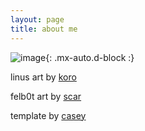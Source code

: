 ```yaml
---
layout: page
title: about me
---
```

![image](https://homocumulus.github.io/assets/img/charactersheet.jpeg){: .mx-auto.d-block :}

linus art by [koro](https://twitter.com/koro_dot_png)

felb0t art by [scar](https://twitter.com/skinklock)

template by [casey](https://twitter.com/cparrisart/)
